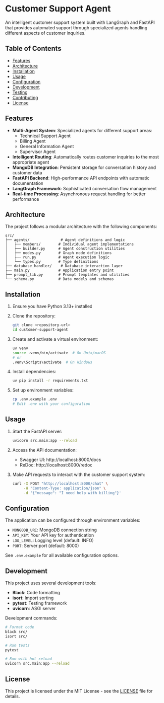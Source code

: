 # Customer Support Agent

An intelligent customer support system built with LangGraph and FastAPI that provides automated support through specialized agents handling different aspects of customer inquiries.

## Table of Contents
- [Features](#features)
- [Architecture](#architecture)
- [Installation](#installation)
- [Usage](#usage)
- [Configuration](#configuration)
- [Development](#development)
- [Testing](#testing)
- [Contributing](#contributing)
- [License](#license)

## Features

- **Multi-Agent System**: Specialized agents for different support areas:
  - Technical Support Agent
  - Billing Agent
  - General Information Agent
  - Supervisor Agent
- **Intelligent Routing**: Automatically routes customer inquiries to the most appropriate agent
- **MongoDB Integration**: Persistent storage for conversation history and customer data
- **FastAPI Backend**: High-performance API endpoints with automatic documentation
- **LangGraph Framework**: Sophisticated conversation flow management
- **Real-time Processing**: Asynchronous request handling for better performance

## Architecture

The project follows a modular architecture with the following components:

```
src/
├── agents/              # Agent definitions and logic
│   ├── members/        # Individual agent implementations
│   ├── builder.py      # Agent construction utilities
│   ├── nodes.py        # Graph node definitions
│   ├── run.py          # Agent execution logic
│   └── types.py        # Type definitions
├── database_handler/    # Database interaction layer
├── main.py             # Application entry point
├── prompt_lib.py       # Prompt templates and utilities
└── schema.py           # Data models and schemas
```

## Installation

1. Ensure you have Python 3.13+ installed
2. Clone the repository:
   ```bash
   git clone <repository-url>
   cd customer-support-agent
   ```

3. Create and activate a virtual environment:
   ```bash
   uv venv
   source .venv/bin/activate  # On Unix/macOS
   # or
   .venv\Scripts\activate  # On Windows
   ```

4. Install dependencies:
   ```bash
   uv pip install -r requirements.txt
   ```

5. Set up environment variables:
   ```bash
   cp .env.example .env
   # Edit .env with your configuration
   ```

## Usage

1. Start the FastAPI server:
   ```bash
   uvicorn src.main:app --reload
   ```

2. Access the API documentation:
   - Swagger UI: http://localhost:8000/docs
   - ReDoc: http://localhost:8000/redoc

3. Make API requests to interact with the customer support system:
   ```bash
   curl -X POST "http://localhost:8000/chat" \
        -H "Content-Type: application/json" \
        -d '{"message": "I need help with billing"}'
   ```

## Configuration

The application can be configured through environment variables:

- `MONGODB_URI`: MongoDB connection string
- `API_KEY`: Your API key for authentication
- `LOG_LEVEL`: Logging level (default: INFO)
- `PORT`: Server port (default: 8000)

See `.env.example` for all available configuration options.

## Development

This project uses several development tools:

- **Black**: Code formatting
- **isort**: Import sorting
- **pytest**: Testing framework
- **uvicorn**: ASGI server

Development commands:

```bash
# Format code
black src/
isort src/

# Run tests
pytest

# Run with hot reload
uvicorn src.main:app --reload
```


## License

This project is licensed under the MIT License - see the [LICENSE](LICENSE) file for details.
